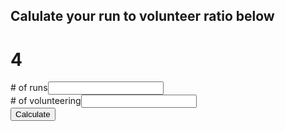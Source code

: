 <script src="https://ajax.googleapis.com/ajax/libs/angularjs/1.6.4/angular.min.js"></script>
## Calulate your run to volunteer ratio below

# 4

<script>
  function myFunction() {
    var runs = document.getElementById("runs").value;
    var vols = document.getElementById("vols").value;
  
  console.log(runs);
  
  if(runs == null || runs==""){
    document.getElementById("p1").innerHTML = "Please enter a value;
  }
  if(vols == null || vols==""){
    document.getElementById("volsError").innerHTML = "Please enter a value;
  }
  
  if (vols!="" && runs!="")
  {
    document.getElementById("p1").innerHTML = runs/vols + ":1" ;
    }
    else
    {
    document.getElementById("p1").innerHTML = "";
    }
}
</script>

<div>
  <div><span># of runs</span><span><input type="number" name="runs" id="runs" value="" /></span><span id="runsError" class="error"></span><br>
  <div><span># of volunteering</span><span><input type="number" name="vols" id="vols" value="" /><span id="volsError" class="error"></span></span>
</div>
    <button onclick="myFunction()">Calculate</button>
    <p id="p1"></p>
